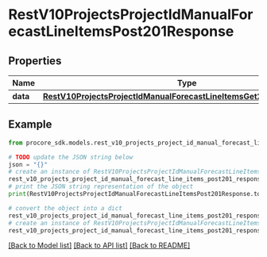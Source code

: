 # RestV10ProjectsProjectIdManualForecastLineItemsPost201Response


## Properties

Name | Type | Description | Notes
------------ | ------------- | ------------- | -------------
**data** | [**RestV10ProjectsProjectIdManualForecastLineItemsGet200ResponseInner**](RestV10ProjectsProjectIdManualForecastLineItemsGet200ResponseInner.md) |  | [optional] 

## Example

```python
from procore_sdk.models.rest_v10_projects_project_id_manual_forecast_line_items_post201_response import RestV10ProjectsProjectIdManualForecastLineItemsPost201Response

# TODO update the JSON string below
json = "{}"
# create an instance of RestV10ProjectsProjectIdManualForecastLineItemsPost201Response from a JSON string
rest_v10_projects_project_id_manual_forecast_line_items_post201_response_instance = RestV10ProjectsProjectIdManualForecastLineItemsPost201Response.from_json(json)
# print the JSON string representation of the object
print(RestV10ProjectsProjectIdManualForecastLineItemsPost201Response.to_json())

# convert the object into a dict
rest_v10_projects_project_id_manual_forecast_line_items_post201_response_dict = rest_v10_projects_project_id_manual_forecast_line_items_post201_response_instance.to_dict()
# create an instance of RestV10ProjectsProjectIdManualForecastLineItemsPost201Response from a dict
rest_v10_projects_project_id_manual_forecast_line_items_post201_response_from_dict = RestV10ProjectsProjectIdManualForecastLineItemsPost201Response.from_dict(rest_v10_projects_project_id_manual_forecast_line_items_post201_response_dict)
```
[[Back to Model list]](../README.md#documentation-for-models) [[Back to API list]](../README.md#documentation-for-api-endpoints) [[Back to README]](../README.md)


